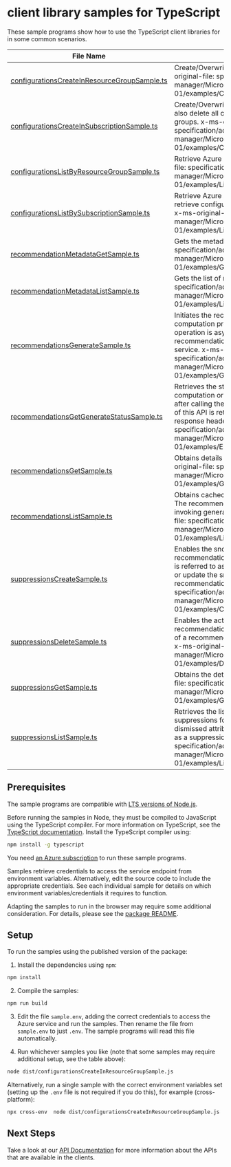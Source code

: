 # client library samples for TypeScript

These sample programs show how to use the TypeScript client libraries for in some common scenarios.

| **File Name**                                                                             | **Description**                                                                                                                                                                                                                                                                                                                                          |
| ----------------------------------------------------------------------------------------- | -------------------------------------------------------------------------------------------------------------------------------------------------------------------------------------------------------------------------------------------------------------------------------------------------------------------------------------------------------- |
| [configurationsCreateInResourceGroupSample.ts][configurationscreateinresourcegroupsample] | Create/Overwrite Azure Advisor configuration. x-ms-original-file: specification/advisor/resource-manager/Microsoft.Advisor/stable/2020-01-01/examples/CreateConfiguration.json                                                                                                                                                                           |
| [configurationsCreateInSubscriptionSample.ts][configurationscreateinsubscriptionsample]   | Create/Overwrite Azure Advisor configuration and also delete all configurations of contained resource groups. x-ms-original-file: specification/advisor/resource-manager/Microsoft.Advisor/stable/2020-01-01/examples/CreateConfiguration.json                                                                                                           |
| [configurationsListByResourceGroupSample.ts][configurationslistbyresourcegroupsample]     | Retrieve Azure Advisor configurations. x-ms-original-file: specification/advisor/resource-manager/Microsoft.Advisor/stable/2020-01-01/examples/ListConfigurations.json                                                                                                                                                                                   |
| [configurationsListBySubscriptionSample.ts][configurationslistbysubscriptionsample]       | Retrieve Azure Advisor configurations and also retrieve configurations of contained resource groups. x-ms-original-file: specification/advisor/resource-manager/Microsoft.Advisor/stable/2020-01-01/examples/ListConfigurations.json                                                                                                                     |
| [recommendationMetadataGetSample.ts][recommendationmetadatagetsample]                     | Gets the metadata entity. x-ms-original-file: specification/advisor/resource-manager/Microsoft.Advisor/stable/2020-01-01/examples/GetRecommendationMetadataEntity.json                                                                                                                                                                                   |
| [recommendationMetadataListSample.ts][recommendationmetadatalistsample]                   | Gets the list of metadata entities. x-ms-original-file: specification/advisor/resource-manager/Microsoft.Advisor/stable/2020-01-01/examples/ListRecommendationMetadata.json                                                                                                                                                                              |
| [recommendationsGenerateSample.ts][recommendationsgeneratesample]                         | Initiates the recommendation generation or computation process for a subscription. This operation is asynchronous. The generated recommendations are stored in a cache in the Advisor service. x-ms-original-file: specification/advisor/resource-manager/Microsoft.Advisor/stable/2020-01-01/examples/GenerateRecommendations.json                      |
| [recommendationsGetGenerateStatusSample.ts][recommendationsgetgeneratestatussample]       | Retrieves the status of the recommendation computation or generation process. Invoke this API after calling the generation recommendation. The URI of this API is returned in the Location field of the response header. x-ms-original-file: specification/advisor/resource-manager/Microsoft.Advisor/stable/2020-01-01/examples/EmptyResponse.json      |
| [recommendationsGetSample.ts][recommendationsgetsample]                                   | Obtains details of a cached recommendation. x-ms-original-file: specification/advisor/resource-manager/Microsoft.Advisor/stable/2020-01-01/examples/GetRecommendationDetail.json                                                                                                                                                                         |
| [recommendationsListSample.ts][recommendationslistsample]                                 | Obtains cached recommendations for a subscription. The recommendations are generated or computed by invoking generateRecommendations. x-ms-original-file: specification/advisor/resource-manager/Microsoft.Advisor/stable/2020-01-01/examples/ListRecommendations.json                                                                                   |
| [suppressionsCreateSample.ts][suppressionscreatesample]                                   | Enables the snoozed or dismissed attribute of a recommendation. The snoozed or dismissed attribute is referred to as a suppression. Use this API to create or update the snoozed or dismissed status of a recommendation. x-ms-original-file: specification/advisor/resource-manager/Microsoft.Advisor/stable/2020-01-01/examples/CreateSuppression.json |
| [suppressionsDeleteSample.ts][suppressionsdeletesample]                                   | Enables the activation of a snoozed or dismissed recommendation. The snoozed or dismissed attribute of a recommendation is referred to as a suppression. x-ms-original-file: specification/advisor/resource-manager/Microsoft.Advisor/stable/2020-01-01/examples/DeleteSuppression.json                                                                  |
| [suppressionsGetSample.ts][suppressionsgetsample]                                         | Obtains the details of a suppression. x-ms-original-file: specification/advisor/resource-manager/Microsoft.Advisor/stable/2020-01-01/examples/GetSuppressionDetail.json                                                                                                                                                                                  |
| [suppressionsListSample.ts][suppressionslistsample]                                       | Retrieves the list of snoozed or dismissed suppressions for a subscription. The snoozed or dismissed attribute of a recommendation is referred to as a suppression. x-ms-original-file: specification/advisor/resource-manager/Microsoft.Advisor/stable/2020-01-01/examples/ListSuppressions.json                                                        |

## Prerequisites

The sample programs are compatible with [LTS versions of Node.js](https://github.com/nodejs/release#release-schedule).

Before running the samples in Node, they must be compiled to JavaScript using the TypeScript compiler. For more information on TypeScript, see the [TypeScript documentation][typescript]. Install the TypeScript compiler using:

```bash
npm install -g typescript
```

You need [an Azure subscription][freesub] to run these sample programs.

Samples retrieve credentials to access the service endpoint from environment variables. Alternatively, edit the source code to include the appropriate credentials. See each individual sample for details on which environment variables/credentials it requires to function.

Adapting the samples to run in the browser may require some additional consideration. For details, please see the [package README][package].

## Setup

To run the samples using the published version of the package:

1. Install the dependencies using `npm`:

```bash
npm install
```

2. Compile the samples:

```bash
npm run build
```

3. Edit the file `sample.env`, adding the correct credentials to access the Azure service and run the samples. Then rename the file from `sample.env` to just `.env`. The sample programs will read this file automatically.

4. Run whichever samples you like (note that some samples may require additional setup, see the table above):

```bash
node dist/configurationsCreateInResourceGroupSample.js
```

Alternatively, run a single sample with the correct environment variables set (setting up the `.env` file is not required if you do this), for example (cross-platform):

```bash
npx cross-env  node dist/configurationsCreateInResourceGroupSample.js
```

## Next Steps

Take a look at our [API Documentation][apiref] for more information about the APIs that are available in the clients.

[configurationscreateinresourcegroupsample]: https://github.com/Azure/azure-sdk-for-js/blob/main/sdk/advisor/arm-advisor/samples/v3/typescript/src/configurationsCreateInResourceGroupSample.ts
[configurationscreateinsubscriptionsample]: https://github.com/Azure/azure-sdk-for-js/blob/main/sdk/advisor/arm-advisor/samples/v3/typescript/src/configurationsCreateInSubscriptionSample.ts
[configurationslistbyresourcegroupsample]: https://github.com/Azure/azure-sdk-for-js/blob/main/sdk/advisor/arm-advisor/samples/v3/typescript/src/configurationsListByResourceGroupSample.ts
[configurationslistbysubscriptionsample]: https://github.com/Azure/azure-sdk-for-js/blob/main/sdk/advisor/arm-advisor/samples/v3/typescript/src/configurationsListBySubscriptionSample.ts
[recommendationmetadatagetsample]: https://github.com/Azure/azure-sdk-for-js/blob/main/sdk/advisor/arm-advisor/samples/v3/typescript/src/recommendationMetadataGetSample.ts
[recommendationmetadatalistsample]: https://github.com/Azure/azure-sdk-for-js/blob/main/sdk/advisor/arm-advisor/samples/v3/typescript/src/recommendationMetadataListSample.ts
[recommendationsgeneratesample]: https://github.com/Azure/azure-sdk-for-js/blob/main/sdk/advisor/arm-advisor/samples/v3/typescript/src/recommendationsGenerateSample.ts
[recommendationsgetgeneratestatussample]: https://github.com/Azure/azure-sdk-for-js/blob/main/sdk/advisor/arm-advisor/samples/v3/typescript/src/recommendationsGetGenerateStatusSample.ts
[recommendationsgetsample]: https://github.com/Azure/azure-sdk-for-js/blob/main/sdk/advisor/arm-advisor/samples/v3/typescript/src/recommendationsGetSample.ts
[recommendationslistsample]: https://github.com/Azure/azure-sdk-for-js/blob/main/sdk/advisor/arm-advisor/samples/v3/typescript/src/recommendationsListSample.ts
[suppressionscreatesample]: https://github.com/Azure/azure-sdk-for-js/blob/main/sdk/advisor/arm-advisor/samples/v3/typescript/src/suppressionsCreateSample.ts
[suppressionsdeletesample]: https://github.com/Azure/azure-sdk-for-js/blob/main/sdk/advisor/arm-advisor/samples/v3/typescript/src/suppressionsDeleteSample.ts
[suppressionsgetsample]: https://github.com/Azure/azure-sdk-for-js/blob/main/sdk/advisor/arm-advisor/samples/v3/typescript/src/suppressionsGetSample.ts
[suppressionslistsample]: https://github.com/Azure/azure-sdk-for-js/blob/main/sdk/advisor/arm-advisor/samples/v3/typescript/src/suppressionsListSample.ts
[apiref]: https://docs.microsoft.com/javascript/api/@azure/arm-advisor?view=azure-node-preview
[freesub]: https://azure.microsoft.com/free/
[package]: https://github.com/Azure/azure-sdk-for-js/tree/main/sdk/advisor/arm-advisor/README.md
[typescript]: https://www.typescriptlang.org/docs/home.html
